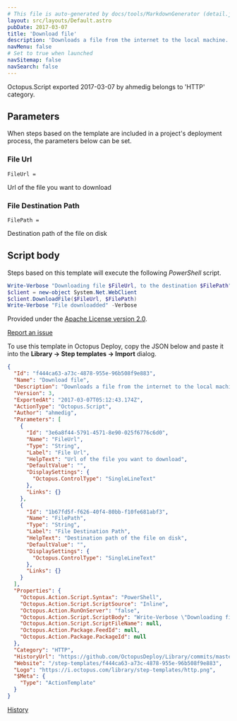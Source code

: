```yaml
---
# This file is auto-generated by docs/tools/MarkdownGenerator (detail.js)
layout: src/layouts/Default.astro
pubDate: 2017-03-07
title: 'Download file'
description: 'Downloads a file from the internet to the local machine.'
navMenu: false
# Set to true when launched
navSitemap: false
navSearch: false
---
```


Octopus.Script exported 2017-03-07 by ahmedig belongs to 'HTTP' category.

## Parameters

When steps based on the template are included in a project's deployment process, the parameters below can be set.


<div class="param">

### File Url

`FileUrl = `

Url of the file you want to download

</div>
        
<div class="param">

### File Destination Path

`FilePath = `

Destination path of the file on disk

</div>
        

## Script body

Steps based on this template will execute the following *PowerShell* script.

```powershell
Write-Verbose "Downloading file $FileUrl, to the destination $FilePath" -Verbose
$client = new-object System.Net.WebClient
$client.DownloadFile($FileUrl, $FilePath)
Write-Verbose "File downloadded" -Verbose

```

Provided under the [Apache License version 2.0](https://github.com/OctopusDeploy/Library/blob/master/LICENSE.txt).

[Report an issue](https://github.com/OctopusDeploy/Library/issues/new?assignees=&labels=&projects=&template=bug-report.yml&title=Issue%20with%20Download%20file&step-template=Download%20file)

<div class="get-json">

To use this template in Octopus Deploy, copy the JSON below and paste it into the **Library → Step templates → Import** dialog.

```json
{
  "Id": "f444ca63-a73c-4878-955e-96b508f9e883",
  "Name": "Download file",
  "Description": "Downloads a file from the internet to the local machine.",
  "Version": 3,
  "ExportedAt": "2017-03-07T05:12:43.174Z",
  "ActionType": "Octopus.Script",
  "Author": "ahmedig",
  "Parameters": [
    {
      "Id": "3e6a8f44-5791-4571-8e90-025f6776c6d0",
      "Name": "FileUrl",
      "Type": "String",
      "Label": "File Url",
      "HelpText": "Url of the file you want to download",
      "DefaultValue": "",
      "DisplaySettings": {
        "Octopus.ControlType": "SingleLineText"
      },
      "Links": {}
    },
    {
      "Id": "1b67fd5f-f626-40f4-80bb-f10fe681abf3",
      "Name": "FilePath",
      "Type": "String",
      "Label": "File Destination Path",
      "HelpText": "Destination path of the file on disk",
      "DefaultValue": "",
      "DisplaySettings": {
        "Octopus.ControlType": "SingleLineText"
      },
      "Links": {}
    }
  ],
  "Properties": {
    "Octopus.Action.Script.Syntax": "PowerShell",
    "Octopus.Action.Script.ScriptSource": "Inline",
    "Octopus.Action.RunOnServer": "false",
    "Octopus.Action.Script.ScriptBody": "Write-Verbose \"Downloading file $FileUrl, to the destination $FilePath\" -Verbose\n$client = new-object System.Net.WebClient\n$client.DownloadFile($FileUrl, $FilePath)\nWrite-Verbose \"File downloadded\" -Verbose\n",
    "Octopus.Action.Script.ScriptFileName": null,
    "Octopus.Action.Package.FeedId": null,
    "Octopus.Action.Package.PackageId": null
  },
  "Category": "HTTP",
  "HistoryUrl": "https://github.com/OctopusDeploy/Library/commits/master/step-templates//opt/buildagent/work/75443764cd38076d/step-templates/file-download.json",
  "Website": "/step-templates/f444ca63-a73c-4878-955e-96b508f9e883",
  "Logo": "https://i.octopus.com/library/step-templates/http.png",
  "$Meta": {
    "Type": "ActionTemplate"
  }
}
```

[History](https://github.com/OctopusDeploy/Library/commits/master/step-templates/https://github.com/OctopusDeploy/Library/commits/master/step-templates//opt/buildagent/work/75443764cd38076d/step-templates/file-download.json)

</div>
